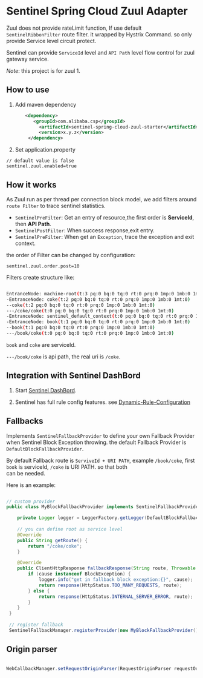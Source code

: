# Sentinel Spring Cloud Zuul Adapter

Zuul does not provide rateLimit function, If use default `SentinelRibbonFilter` route filter. it wrapped by Hystrix Command. so only provide Service level 
circuit protect. 

Sentinel can provide `ServiceId` level and `API Path` level flow control for zuul gateway service. 

*Note*: this project is for zuul 1.

## How to use

1. Add maven dependency

```xml
       <dependency>
          <groupId>com.alibaba.csp</groupId>
            <artifactId>sentinel-spring-cloud-zuul-starter</artifactId>
            <version>x.y.z</version>
        </dependency>

```

2. Set application.property

```
// default value is false
sentinel.zuul.enabled=true
```

## How it works

As Zuul run as per thread per connection block model, we add filters around `route Filter` to trace sentinel statistics.   

- `SentinelPreFilter`: Get an entry of resource,the first order is **ServiceId**, then **API Path**. 
- `SentinelPostFilter`: When success response,exit entry.
- `SentinelPreFilter`:  When get an `Exception`, trace the exception and exit context. 


the order of Filter can be changed by configuration:

```
sentinel.zuul.order.post=10
```


Filters create structure like:


```bash

EntranceNode: machine-root(t:3 pq:0 bq:0 tq:0 rt:0 prq:0 1mp:0 1mb:0 1mt:0)
-EntranceNode: coke(t:2 pq:0 bq:0 tq:0 rt:0 prq:0 1mp:0 1mb:0 1mt:0)
--coke(t:2 pq:0 bq:0 tq:0 rt:0 prq:0 1mp:0 1mb:0 1mt:0)
---/coke/coke(t:0 pq:0 bq:0 tq:0 rt:0 prq:0 1mp:0 1mb:0 1mt:0)
-EntranceNode: sentinel_default_context(t:0 pq:0 bq:0 tq:0 rt:0 prq:0 1mp:0 1mb:0 1mt:0)
-EntranceNode: book(t:1 pq:0 bq:0 tq:0 rt:0 prq:0 1mp:0 1mb:0 1mt:0)
--book(t:1 pq:0 bq:0 tq:0 rt:0 prq:0 1mp:0 1mb:0 1mt:0)
---/book/coke(t:0 pq:0 bq:0 tq:0 rt:0 prq:0 1mp:0 1mb:0 1mt:0)

```

`book` and `coke` are serviceId. 

`---/book/coke` is api path, the real uri is `/coke`. 


## Integration with Sentinel DashBord

1. Start [Sentinel DashBord](https://github.com/alibaba/Sentinel/wiki/%E6%8E%A7%E5%88%B6%E5%8F%B0).

2. Sentinel has full rule config features. see [Dynamic-Rule-Configuration](https://github.com/alibaba/Sentinel/wiki/Dynamic-Rule-Configuration)

## Fallbacks

Implements `SentinelFallbackProvider` to define your own Fallback Provider when Sentinel Block Exception throwing. the default 
Fallback Provider is `DefaultBlockFallbackProvider`. 

By default Fallback route is `ServiveId + URI PATH`, example `/book/coke`, first `book` is serviceId, `/coke` is URI PATH. so that both  
can be needed.

Here is an example:

```java

// custom provider 
public class MyBlockFallbackProvider implements SentinelFallbackProvider {

    private Logger logger = LoggerFactory.getLogger(DefaultBlockFallbackProvider.class);
    
    // you can define root as service level 
    @Override
    public String getRoute() {
        return "/coke/coke";
    }

    @Override
    public ClientHttpResponse fallbackResponse(String route, Throwable cause) {
        if (cause instanceof BlockException) {
            logger.info("get in fallback block exception:{}", cause);
            return response(HttpStatus.TOO_MANY_REQUESTS, route);
        } else {
            return response(HttpStatus.INTERNAL_SERVER_ERROR, route);
        }
    }
 }
 
 // register fallback
 SentinelFallbackManager.registerProvider(new MyBlockFallbackProvider());

```

## Origin parser

```java

WebCallbackManager.setRequestOriginParser(RequestOriginParser requestOriginParser)

```
